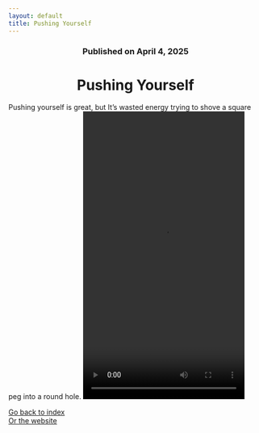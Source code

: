```yaml
---
layout: default
title: Pushing Yourself
---
```

### <center>Published on April 4, 2025</center>

# <center> Pushing Yourself </center>  
Pushing yourself is great, but It’s wasted energy trying to shove a square peg into a round hole.
<video width="320" height="570" controls>
  <source src="https://17hoodies.github.io/fonzi/blog/pushing-yourself.mp4" type="video/mp4">
</video>

[Go back to index](./blog-index.md)  
[Or the website](https://17hoodies.github.io/fonzi/index.html)  
